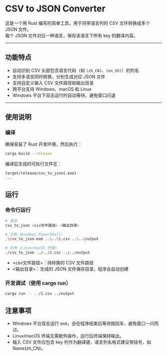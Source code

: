 # CSV to JSON Converter

这是一个用 Rust 编写的简单工具，用于将带语言列的 CSV 文件转换成多个 JSON 文件。  
每个 JSON 文件对应一种语言，保存该语言下所有 key 的翻译内容。

---

## 功能特点

- 自动识别 CSV 头部包含语言代码（如 `(zh_CN)`、`(en_US)`）的列名  
- 支持多语言同时转换，分别生成对应 JSON 文件  
- 支持自定义输入 CSV 文件路径和输出目录  
- 跨平台支持 Windows、macOS 和 Linux  
- Windows 平台下双击运行时自动等待，避免窗口闪退  

---

## 使用说明

### 编译

确保安装了 Rust 开发环境，然后执行：

```bash
cargo build --release
```
编译后生成的可执行文件在：
```bash
target/release/csv_to_json(.exe)
...
```

## 运行
### 命令行运行
```bash
# 语法
csv_to_json <csv文件路径> <输出目录>

# 示例（Windows PowerShell）
.\csv_to_json.exe ..\..\1.csv ..\..\output

# 示例（Linux/macOS 终端）
./csv_to_json ../../1.csv ../../output

```
* <csv文件路径>：待转换的 CSV 文件路径
* <输出目录>：生成的 JSON 文件保存目录，程序会自动创建

### 开发调试（使用 cargo run）
```bash
cargo run -- ../1.csv ../output
```
## 注意事项
* Windows 平台双击运行 exe，会在程序结束后等待按回车，避免窗口一闪而过。
* Linux/macOS 终端无需额外操作，运行后终端保持输出。
* 输入 CSV 文件应包含 key 列作为翻译键，语言列名格式建议带括号，如 Name(zh_CN)。